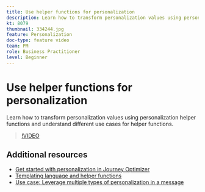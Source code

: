 ```yaml
---
title: Use helper functions for personalization
description: Learn how to transform personalization values using personalization helper functions and understand different use cases for helper functions.
kt: 8079
thumbnail: 334244.jpg
feature: Personalization
doc-type: feature video
team: PM
role: Business Practitioner
level: Beginner
---
```


# Use helper functions for personalization

Learn how to transform personalization values using personalization helper functions and understand different use cases for helper functions.

>[!VIDEO](https://video.tv.adobe.com/v/334244?quality=12)

## Additional resources

* [Get started with personalization in Journey Optimizer](https://experienceleague.adobe.com/docs/journey-optimizer/using/create-messages/personalization/personalize.html)
* [Templating language and helper functions](https://experienceleague.adobe.com/docs/journey-optimizer/using/create-messages/personalization/functions/functions.html)
* [Use case: Leverage multiple types of personalization in a message](https://experienceleague.adobe.com/docs/journey-optimizer/using/create-messages/personalization/personalization-use-case.html)
